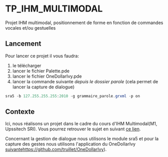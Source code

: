 # TP_IHM_MULTIMODAL
Projet IHM multimodal, positionnement de forme en fonction de commandes vocales et/ou gestuelles

## Lancement
Pour lancer ce projet il vous faudra:
  1. le télécharger
  2. lancer le fichier Palette.pde
  3. lancer le fichier OneDollarIvy.pde
  4. lancer la commande suivante *depuis le dossier parole* (cela permet de lancer la capture de dialogue)
```powershell
sra5 -b 127.255.255.255:2010 -g grammaire_parole.grxml -p on
```
## Contexte
Ici, nous réalisons un projet dans le cadre du cours d'IHM Multimodal(M1, Upssitech SRI). Vous pourrez retrouver le sujet en suivant [ce lien](https://github.com/truillet/upssitech/blob/master/SRI/3A/IHM/TP/T3-5_multimodal_interaction.pdf).

Concernant la gestion de dialogue nous utilisons le module sra5 et pour la capture des gestes nous utilisons l'application du OneDollarIvy [suivante](https://github.com/truillet/OneDollarIvy)https://github.com/truillet/OneDollarIvy).

